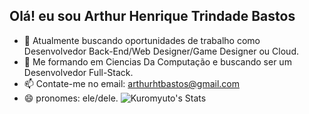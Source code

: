 ## Olá! eu sou Arthur Henrique Trindade Bastos

- 🔭 Atualmente buscando oportunidades de trabalho como Desenvolvedor Back-End/Web Designer/Game Designer ou Cloud.
- 🌱 Me formando em Ciencias Da Computação e buscando ser um Desenvolvedor Full-Stack.
- 📫 Contate-me no email: arthurhtbastos@gmail.com
- 😄 pronomes: ele/dele.
![Kuromyuto's Stats](https://github-readme-stats.vercel.app/api?username=Kuromyuto&theme=vue-dark&show_icons=true&hide_border=true&count_private=true)
